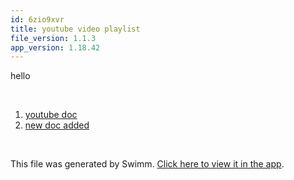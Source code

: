 ```yaml
---
id: 6zio9xvr
title: youtube video playlist
file_version: 1.1.3
app_version: 1.18.42
---
```


<!-- Intro - Do not remove this comment -->
hello

<br/>

<!-- Steps - Do not remove this comment -->
1. [youtube doc](youtube-doc.7qfwlkbd.sw.md)
2. [new doc added](new-doc-added.db20vjo2.sw.md)


<br/>

This file was generated by Swimm. [Click here to view it in the app](https://swimm-web-app.web.app/repos/Z2l0aHViJTNBJTNBY3NoYXJwLXNoYXVsLXRlc3QlM0ElM0Fzd2ltbWlv/playlists/6zio9xvr).

